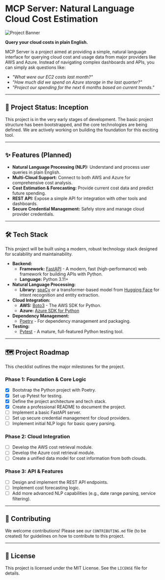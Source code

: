 # MCP Server: Natural Language Cloud Cost Estimation

![Project Banner](https://via.placeholder.com/1200x300.png?text=MCP+Server)

**Query your cloud costs in plain English.**

MCP Server is a project aimed at providing a simple, natural language interface for querying cloud cost and usage data from major providers like AWS and Azure. Instead of navigating complex dashboards and APIs, you can simply ask questions like:

- *"What were our EC2 costs last month?"*
- *"How much did we spend on Azure storage in the last quarter?"*
- *"Project our spending for the next 6 months based on current trends."*

---

## 🚀 Project Status: Inception

This project is in the very early stages of development. The basic project structure has been bootstrapped, and the core technologies are being defined. We are actively working on building the foundation for this exciting tool.

---

## ✨ Features (Planned)

-   **Natural Language Processing (NLP):** Understand and process user queries in plain English.
-   **Multi-Cloud Support:** Connect to both AWS and Azure for comprehensive cost analysis.
-   **Cost Estimation & Forecasting:** Provide current cost data and predict future spending.
-   **REST API:** Expose a simple API for integration with other tools and dashboards.
-   **Secure Credential Management:** Safely store and manage cloud provider credentials.

---

## 🛠️ Tech Stack

This project will be built using a modern, robust technology stack designed for scalability and maintainability.

-   **Backend:**
    -   **Framework:** [FastAPI](https://fastapi.tiangolo.com/) - A modern, fast (high-performance) web framework for building APIs with Python.
    -   **Language:** Python 3.11+
-   **Natural Language Processing:**
    -   **Library:** [spaCy](https://spacy.io/) or a transformer-based model from [Hugging Face](https://huggingface.co/) for intent recognition and entity extraction.
-   **Cloud Integration:**
    -   **AWS:** [Boto3](https://boto3.amazonaws.com/v1/documentation/api/latest/index.html) - The AWS SDK for Python.
    -   **Azure:** [Azure SDK for Python](https://azure.microsoft.com/en-us/downloads/sdk/python/)
-   **Dependency Management:**
    -   [Poetry](https://python-poetry.org/) - For dependency management and packaging.
-   **Testing:**
    -   [Pytest](https://pytest.org/) - A mature, full-featured Python testing tool.

---

## 🗺️ Project Roadmap

This checklist outlines the major milestones for the project.

### Phase 1: Foundation & Core Logic

-   [x] Bootstrap the Python project with Poetry.
-   [x] Set up Pytest for testing.
-   [x] Define the project architecture and tech stack.
-   [x] Create a professional README to document the project.
-   [ ] Implement a basic FastAPI server.
-   [ ] Set up secure credential management for cloud providers.
-   [ ] Implement initial NLP logic for basic query parsing.

### Phase 2: Cloud Integration

-   [ ] Develop the AWS cost retrieval module.
-   [ ] Develop the Azure cost retrieval module.
-   [ ] Create a unified data model for cost information from both clouds.

### Phase 3: API & Features

-   [ ] Design and implement the REST API endpoints.
-   [ ] Implement cost forecasting logic.
-   [ ] Add more advanced NLP capabilities (e.g., date range parsing, service filtering).

---

## 🤝 Contributing

We welcome contributions! Please see our `CONTRIBUTING.md` file (to be created) for guidelines on how to contribute to this project.

---

## 📄 License

This project is licensed under the MIT License. See the `LICENSE` file for details.
